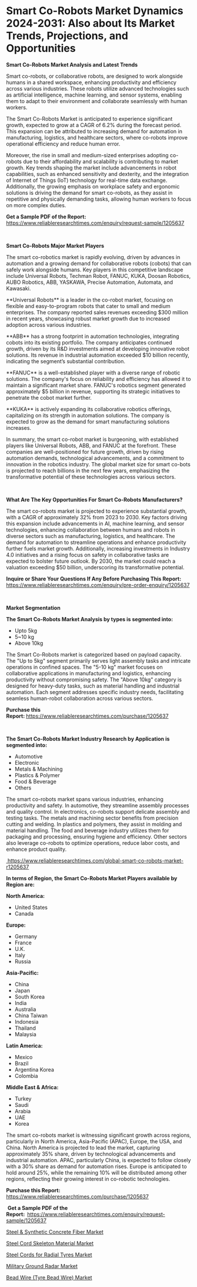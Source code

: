 <p><h1>Smart Co-Robots Market Dynamics 2024-2031: Also about Its Market Trends, Projections, and Opportunities</h1></p><p><strong>Smart Co-Robots Market Analysis and Latest Trends</strong></p>
<p><p>Smart co-robots, or collaborative robots, are designed to work alongside humans in a shared workspace, enhancing productivity and efficiency across various industries. These robots utilize advanced technologies such as artificial intelligence, machine learning, and sensor systems, enabling them to adapt to their environment and collaborate seamlessly with human workers.</p><p>The Smart Co-Robots Market is anticipated to experience significant growth, expected to grow at a CAGR of 6.2% during the forecast period. This expansion can be attributed to increasing demand for automation in manufacturing, logistics, and healthcare sectors, where co-robots improve operational efficiency and reduce human error. </p><p>Moreover, the rise in small and medium-sized enterprises adopting co-robots due to their affordability and scalability is contributing to market growth. Key trends shaping the market include advancements in robot capabilities, such as enhanced sensitivity and dexterity, and the integration of Internet of Things (IoT) technology for real-time data exchange. Additionally, the growing emphasis on workplace safety and ergonomic solutions is driving the demand for smart co-robots, as they assist in repetitive and physically demanding tasks, allowing human workers to focus on more complex duties.</p></p>
<p><strong>Get a Sample PDF of the Report:&nbsp;</strong> <a href="https://www.reliableresearchtimes.com/enquiry/request-sample/1205637?utm_campaign=1386&utm_medium=2&utm_source=Github&utm_content=ia&utm_term=16102024&utm_id=smart-co-robots">https://www.reliableresearchtimes.com/enquiry/request-sample/1205637</a></p>
<p>&nbsp;</p>
<p><strong>Smart Co-Robots Major Market Players</strong></p>
<p><p>The smart co-robotics market is rapidly evolving, driven by advances in automation and a growing demand for collaborative robots (cobots) that can safely work alongside humans. Key players in this competitive landscape include Universal Robots, Techman Robot, FANUC, KUKA, Doosan Robotics, AUBO Robotics, ABB, YASKAWA, Precise Automation, Automata, and Kawasaki.</p><p>**Universal Robots** is a leader in the co-robot market, focusing on flexible and easy-to-program robots that cater to small and medium enterprises. The company reported sales revenues exceeding $300 million in recent years, showcasing robust market growth due to increased adoption across various industries.</p><p>**ABB** has a strong footprint in automation technologies, integrating cobots into its existing portfolio. The company anticipates continued growth, driven by its R&D investments aimed at developing innovative robot solutions. Its revenue in industrial automation exceeded $10 billion recently, indicating the segment’s substantial contribution.</p><p>**FANUC** is a well-established player with a diverse range of robotic solutions. The company's focus on reliability and efficiency has allowed it to maintain a significant market share. FANUC's robotics segment generated approximately $5 billion in revenue, supporting its strategic initiatives to penetrate the cobot market further.</p><p>**KUKA** is actively expanding its collaborative robotics offerings, capitalizing on its strength in automation solutions. The company is expected to grow as the demand for smart manufacturing solutions increases.</p><p>In summary, the smart co-robot market is burgeoning, with established players like Universal Robots, ABB, and FANUC at the forefront. These companies are well-positioned for future growth, driven by rising automation demands, technological advancements, and a commitment to innovation in the robotics industry. The global market size for smart co-bots is projected to reach billions in the next few years, emphasizing the transformative potential of these technologies across various sectors.</p></p>
<p>&nbsp;</p>
<p><strong>What Are The Key Opportunities For Smart Co-Robots Manufacturers?</strong></p>
<p><p>The smart co-robots market is projected to experience substantial growth, with a CAGR of approximately 32% from 2023 to 2030. Key factors driving this expansion include advancements in AI, machine learning, and sensor technologies, enhancing collaboration between humans and robots in diverse sectors such as manufacturing, logistics, and healthcare. The demand for automation to streamline operations and enhance productivity further fuels market growth. Additionally, increasing investments in Industry 4.0 initiatives and a rising focus on safety in collaborative tasks are expected to bolster future outlook. By 2030, the market could reach a valuation exceeding $50 billion, underscoring its transformative potential.</p></p>
<p><strong>Inquire or Share Your Questions If Any Before Purchasing This Report:</strong> <a href="https://www.reliableresearchtimes.com/enquiry/pre-order-enquiry/1205637?utm_campaign=1386&utm_medium=2&utm_source=Github&utm_content=ia&utm_term=16102024&utm_id=smart-co-robots">https://www.reliableresearchtimes.com/enquiry/pre-order-enquiry/1205637</a></p>
<p>&nbsp;</p>
<p><strong>Market Segmentation</strong></p>
<p><strong>The Smart Co-Robots Market Analysis by types is segmented into:</strong></p>
<p><ul><li>Upto 5kg</li><li>5~10 kg</li><li>Above 10kg</li></ul></p>
<p><p>The Smart Co-Robots market is categorized based on payload capacity. The "Up to 5kg" segment primarily serves light assembly tasks and intricate operations in confined spaces. The "5-10 kg" market focuses on collaborative applications in manufacturing and logistics, enhancing productivity without compromising safety. The "Above 10kg" category is designed for heavy-duty tasks, such as material handling and industrial automation. Each segment addresses specific industry needs, facilitating seamless human-robot collaboration across various sectors.</p></p>
<p><strong>Purchase this Report:&nbsp;</strong><a href="https://www.reliableresearchtimes.com/purchase/1205637?utm_campaign=1386&utm_medium=2&utm_source=Github&utm_content=ia&utm_term=16102024&utm_id=smart-co-robots">https://www.reliableresearchtimes.com/purchase/1205637</a></p>
<p>&nbsp;</p>
<p><strong>The Smart Co-Robots Market Industry Research by Application is segmented into:</strong></p>
<p><ul><li>Automotive</li><li>Electronic</li><li>Metals & Machining</li><li>Plastics & Polymer</li><li>Food & Beverage</li><li>Others</li></ul></p>
<p><p>The smart co-robots market spans various industries, enhancing productivity and safety. In automotive, they streamline assembly processes and quality control. In electronics, co-robots support delicate assembly and testing tasks. The metals and machining sector benefits from precision cutting and welding. In plastics and polymers, they assist in molding and material handling. The food and beverage industry utilizes them for packaging and processing, ensuring hygiene and efficiency. Other sectors also leverage co-robots to optimize operations, reduce labor costs, and enhance product quality.</p></p>
<p><a href="https://www.reliableresearchtimes.com/global-smart-co-robots-market-r1205637?utm_campaign=1386&utm_medium=2&utm_source=Github&utm_content=ia&utm_term=16102024&utm_id=smart-co-robots">&nbsp;https://www.reliableresearchtimes.com/global-smart-co-robots-market-r1205637</a></p>
<p><strong>In terms of Region, the Smart Co-Robots Market Players available by Region are:</strong></p>
<p>
    <p> <strong> North America: </strong>
        <ul>
            <li>United States</li>
            <li>Canada</li>
        </ul>
        </p> 
    <p> <strong> Europe: </strong>
        <ul>
            <li>Germany</li>
            <li>France</li>
            <li>U.K.</li>
            <li>Italy</li>
            <li>Russia</li>
        </ul>
        </p> 
    <p> <strong> Asia-Pacific: </strong>
        <ul>
            <li>China</li>
            <li>Japan</li>
            <li>South Korea</li>
            <li>India</li>
            <li>Australia</li>
            <li>China Taiwan</li>
            <li>Indonesia</li>
            <li>Thailand</li>
            <li>Malaysia</li>
        </ul>
        </p> 
    <p> <strong> Latin America: </strong>
        <ul>
            <li>Mexico</li>
            <li>Brazil</li>
            <li>Argentina Korea</li>
            <li>Colombia</li>
        </ul>
        </p> 
    <p> <strong> Middle East & Africa: </strong>
        <ul>
            <li>Turkey</li>
            <li>Saudi</li>
            <li>Arabia</li>
            <li>UAE</li>
            <li>Korea</li>
        </ul>
    </p>
    </p>
<p><p>The smart co-robots market is witnessing significant growth across regions, particularly in North America, Asia-Pacific (APAC), Europe, the USA, and China. North America is projected to lead the market, capturing approximately 35% share, driven by technological advancements and industrial automation. APAC, particularly China, is expected to follow closely with a 30% share as demand for automation rises. Europe is anticipated to hold around 25%, while the remaining 10% will be distributed among other regions, reflecting their growing interest in co-robotic technologies.</p></p>
<p><strong>Purchase this Report: </strong><a href="https://www.reliableresearchtimes.com/purchase/1205637?utm_campaign=1386&utm_medium=2&utm_source=Github&utm_content=ia&utm_term=16102024&utm_id=smart-co-robots">https://www.reliableresearchtimes.com/purchase/1205637</a></p>
<p>&nbsp;<strong>Get a Sample PDF of the Report:&nbsp;&nbsp;</strong><a href="https://www.reliableresearchtimes.com/enquiry/request-sample/1205637?utm_campaign=1386&utm_medium=2&utm_source=Github&utm_content=ia&utm_term=16102024&utm_id=smart-co-robots">https://www.reliableresearchtimes.com/enquiry/request-sample/1205637</a></p>
<p><strong></strong></p>
<p><p><a href="https://www.linkedin.com/pulse/steel-synthetic-concrete-fiber-market-innovations-trends-41gve?trk=public_post_embed_feed-article-content&utm_campaign=1386&utm_medium=2&utm_source=Github&utm_content=ia&utm_term=16102024&utm_id=smart-co-robots">Steel & Synthetic Concrete Fiber Market</a></p><p><a href="https://www.linkedin.com/pulse/navigating-global-steel-cord-skeleton-material-market-from-trends-u5kpe?trk=public_post_embed_feed-article-content&utm_campaign=1386&utm_medium=2&utm_source=Github&utm_content=ia&utm_term=16102024&utm_id=smart-co-robots">Steel Cord Skeleton Material Market</a></p><p><a href="https://www.linkedin.com/pulse/insights-steel-cords-radial-tyres-market-players-size-geographical-e8h1e?trk=public_post_embed_feed-article-content&utm_campaign=1386&utm_medium=2&utm_source=Github&utm_content=ia&utm_term=16102024&utm_id=smart-co-robots">Steel Cords for Radial Tyres Market</a></p><p><a href="https://issuu.com/reportprime-2/docs/military-ground-radar-market-size-2_37a9305269cb53?utm_campaign=1386&utm_medium=2&utm_source=Github&utm_content=ia&utm_term=16102024&utm_id=smart-co-robots">Military Ground Radar Market</a></p><p><a href="https://www.linkedin.com/pulse/bead-wire-tyre-market-innovations-trends-comprehensive-omt5e?trk=public_post_embed_feed-article-content&utm_campaign=1386&utm_medium=2&utm_source=Github&utm_content=ia&utm_term=16102024&utm_id=smart-co-robots">Bead Wire (Tyre Bead Wire) Market</a></p></p>